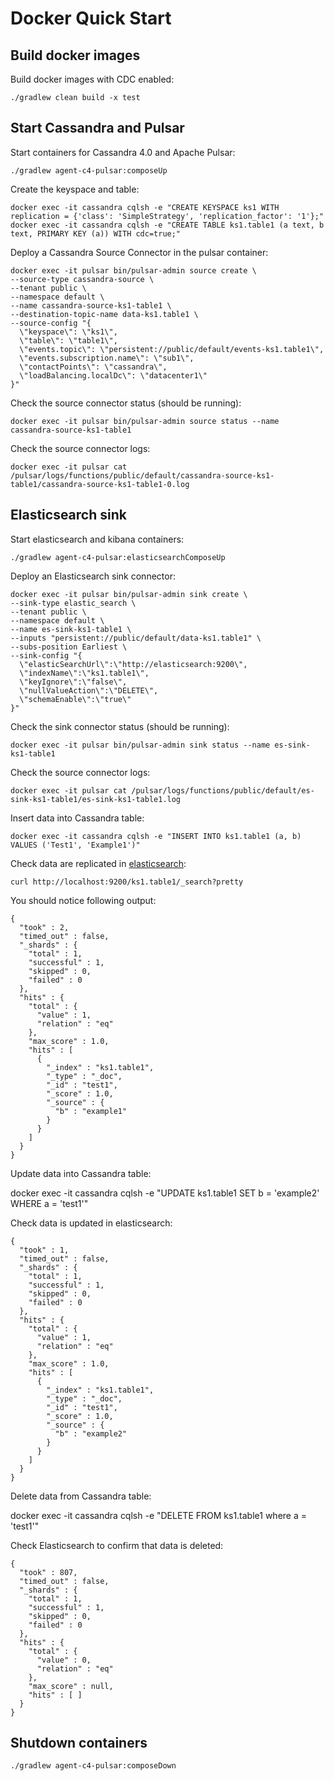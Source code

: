 # Docker Quick Start

## Build docker images

Build docker images with CDC enabled:

    ./gradlew clean build -x test

## Start Cassandra and Pulsar

Start containers for Cassandra 4.0 and Apache Pulsar:

    ./gradlew agent-c4-pulsar:composeUp

Create the keyspace and table:

    docker exec -it cassandra cqlsh -e "CREATE KEYSPACE ks1 WITH replication = {'class': 'SimpleStrategy', 'replication_factor': '1'};"
    docker exec -it cassandra cqlsh -e "CREATE TABLE ks1.table1 (a text, b text, PRIMARY KEY (a)) WITH cdc=true;"

Deploy a Cassandra Source Connector in the pulsar container:

    docker exec -it pulsar bin/pulsar-admin source create \
    --source-type cassandra-source \
    --tenant public \
    --namespace default \
    --name cassandra-source-ks1-table1 \
    --destination-topic-name data-ks1.table1 \
    --source-config "{
      \"keyspace\": \"ks1\",
      \"table\": \"table1\",
      \"events.topic\": \"persistent://public/default/events-ks1.table1\",
      \"events.subscription.name\": \"sub1\",
      \"contactPoints\": \"cassandra\",
      \"loadBalancing.localDc\": \"datacenter1\"
    }"

Check the source connector status (should be running):

    docker exec -it pulsar bin/pulsar-admin source status --name cassandra-source-ks1-table1

Check the source connector logs:

    docker exec -it pulsar cat /pulsar/logs/functions/public/default/cassandra-source-ks1-table1/cassandra-source-ks1-table1-0.log

## Elasticsearch sink

Start elasticsearch and kibana containers:

    ./gradlew agent-c4-pulsar:elasticsearchComposeUp

Deploy an Elasticsearch sink connector:

    docker exec -it pulsar bin/pulsar-admin sink create \
    --sink-type elastic_search \
    --tenant public \
    --namespace default \
    --name es-sink-ks1-table1 \
    --inputs "persistent://public/default/data-ks1.table1" \
    --subs-position Earliest \
    --sink-config "{
      \"elasticSearchUrl\":\"http://elasticsearch:9200\",
      \"indexName\":\"ks1.table1\",
      \"keyIgnore\":\"false\",
      \"nullValueAction\":\"DELETE\",
      \"schemaEnable\":\"true\"
    }"

Check the sink connector status (should be running):

    docker exec -it pulsar bin/pulsar-admin sink status --name es-sink-ks1-table1

Check the source connector logs:

    docker exec -it pulsar cat /pulsar/logs/functions/public/default/es-sink-ks1-table1/es-sink-ks1-table1.log

Insert data into Cassandra table:
    
    docker exec -it cassandra cqlsh -e "INSERT INTO ks1.table1 (a, b) VALUES ('Test1', 'Example1')"

Check data are replicated in [elasticsearch](http://localhost:9200/_cat/indices):

    curl http://localhost:9200/ks1.table1/_search?pretty

You should notice following output:

    {
      "took" : 2,
      "timed_out" : false,
      "_shards" : {
        "total" : 1,
        "successful" : 1,
        "skipped" : 0,
        "failed" : 0
      },
      "hits" : {
        "total" : {
          "value" : 1,
          "relation" : "eq"
        },
        "max_score" : 1.0,
        "hits" : [
          {
            "_index" : "ks1.table1",
            "_type" : "_doc",
            "_id" : "test1",
            "_score" : 1.0,
            "_source" : {
              "b" : "example1"
            }
          }
        ]
      }
    }

Update data into Cassandra table:
   
   docker exec -it cassandra cqlsh -e "UPDATE ks1.table1 SET b = 'example2' WHERE a = 'test1'"

Check data is updated in elasticsearch:

    {
      "took" : 1,
      "timed_out" : false,
      "_shards" : {
        "total" : 1,
        "successful" : 1,
        "skipped" : 0,
        "failed" : 0
      },
      "hits" : {
        "total" : {
          "value" : 1,
          "relation" : "eq"
        },
        "max_score" : 1.0,
        "hits" : [
          {
            "_index" : "ks1.table1",
            "_type" : "_doc",
            "_id" : "test1",
            "_score" : 1.0,
            "_source" : {
              "b" : "example2"
            }
          }
        ]
      }
    }

Delete data from Cassandra table:
   
   docker exec -it cassandra cqlsh -e "DELETE FROM ks1.table1 where a = 'test1'"

Check Elasticsearch to confirm that data is deleted:

    {
      "took" : 807,
      "timed_out" : false,
      "_shards" : {
        "total" : 1,
        "successful" : 1,
        "skipped" : 0,
        "failed" : 0
      },
      "hits" : {
        "total" : {
          "value" : 0,
          "relation" : "eq"
        },
        "max_score" : null,
        "hits" : [ ]
      }
    }

## Shutdown containers

    ./gradlew agent-c4-pulsar:composeDown
